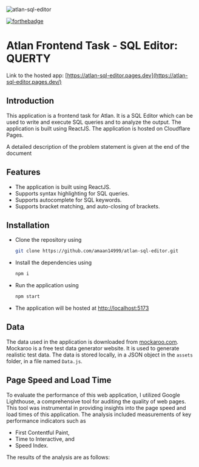 ![atlan-sql-editor](https://socialify.git.ci/amaan14999/atlan-sql-editor/image?font=Inter&language=1&name=1&owner=1&pattern=Circuit%20Board&stargazers=1&theme=Dark)

[![forthebadge](https://forthebadge.com/images/badges/made-with-javascript.svg)](https://forthebadge.com)

# Atlan Frontend Task - SQL Editor: QUERTY

Link to the hosted app: [https://atlan-sql-editor.pages.dev](https://atlan-sql-editor.pages.dev/)

## Introduction

This application is a frontend task for Atlan. It is a SQL Editor which can be used to write and execute SQL queries and to analyze the output. The application is built using ReactJS. The application is hosted on Cloudflare Pages.

A detailed description of the problem statement is given at the end of the document

## Features

- The application is built using ReactJS.
- Supports syntax highlighting for SQL queries.
- Supports autocomplete for SQL keywords.
- Supports bracket matching, and auto-closing of brackets.

## Installation

- Clone the repository using

  ```bash
  git clone https://github.com/amaan14999/atlan-sql-editor.git
  ```

- Install the dependencies using

  ```bash
  npm i
  ```

- Run the application using

  ```bash
  npm start
  ```

- The application will be hosted at [http://localhost:5173](http://localhost:5173)

## Data

The data used in the application is downloaded from [mockaroo.com](https://www.mockaroo.com/). Mockaroo is a free test data generator website. It is used to generate realistic test data. The data is stored locally, in a JSON object in the `assets` folder, in a file named `Data.js`.

## Page Speed and Load Time

To evaluate the performance of this web application, I utilized Google Lighthouse, a comprehensive tool for auditing the quality of web pages. This tool was instrumental in providing insights into the page speed and load times of this application.
The analysis included measurements of key performance indicators such as

- First Contentful Paint,
- Time to Interactive, and
- Speed Index.

The results of the analysis are as follows:
